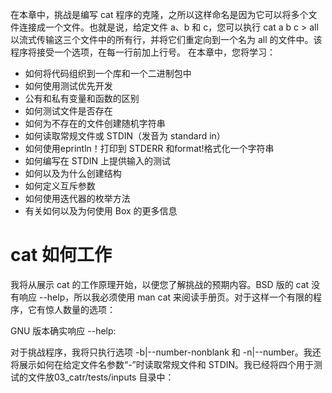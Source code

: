 在本章中，挑战是编写 cat 程序的克隆，之所以这样命名是因为它可以将多个文件连接成一个文件。也就是说，给定文件 a、b 和 c，您可以执行 cat a b c > all 以流式传输这三个文件中的所有行，并将它们重定向到一个名为 all 的文件中。该程序将接受一个选项，在每一行前加上行号。
在本章中，您将学习：
* 如何将代码组织到一个库和一个二进制包中
* 如何使用测试优先开发
* 公有和私有变量和函数的区别
* 如何测试文件是否存在
* 如何为不存在的文件创建随机字符串
* 如何读取常规文件或 STDIN（发音为 standard in）
* 如何使用eprintln！打印到 STDERR 和format!格式化一个字符串
* 如何编写在 STDIN 上提供输入的测试
* 如何以及为什么创建结构
* 如何定义互斥参数
* 如何使用迭代器的枚举方法
* 有关如何以及为何使用 Box 的更多信息

# cat 如何工作

我将从展示 cat 的工作原理开始，以便您了解挑战的预期内容。BSD 版的 cat 没有响应 --help，所以我必须使用 man cat 来阅读手册页。对于这样一个有限的程序，它有惊人数量的选项：


GNU 版本确实响应 --help:

对于挑战程序，我将只执行选项 -b|--number-nonblank 和 -n|--number。我还将展示如何在给定文件名参数“-”时读取常规文件和 STDIN。我已经将四个用于测试的文件放03_catr/tests/inputs 目录中：





